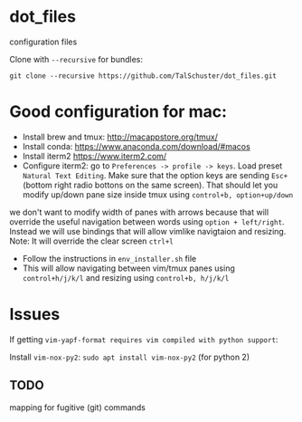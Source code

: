 # dot_files
configuration files

Clone with `--recursive` for bundles:

`git clone --recursive https://github.com/TalSchuster/dot_files.git`

# Good configuration for mac:
* Install brew and tmux: http://macappstore.org/tmux/
* Install conda: https://www.anaconda.com/download/#macos
* Install iterm2 https://www.iterm2.com/
* Configure iterm2: go to `Preferences -> profile -> keys`. Load preset `Natural Text Editing`. Make sure that the option keys are sending `Esc+` (bottom right radio bottons on the same screen). That should let you modify up/down pane size inside tmux using `control+b, option+up/down`

we don't want to modify width of panes with arrows because that will override the useful navigation between words using `option + left/right`. Instead we will use bindings that will allow vimlike navigtaion and resizing. Note: It will override the clear screen `ctrl+l`

* Follow the instructions in `env_installer.sh` file 
* This will allow navigating between vim/tmux panes using `control+h/j/k/l` and resizing using `control+b, h/j/k/l`

# Issues
If getting `vim-yapf-format requires vim compiled with python support`:

Install `vim-nox-py2`: `sudo apt install vim-nox-py2`
(for python 2)

## TODO

mapping for fugitive (git) commands

